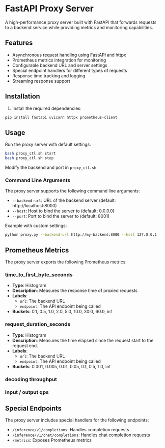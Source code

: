 # FastAPI Proxy Server

A high-performance proxy server built with FastAPI that forwards requests to a backend service while providing metrics and monitoring capabilities.

## Features

- Asynchronous request handling using FastAPI and httpx
- Prometheus metrics integration for monitoring
- Configurable backend URL and server settings
- Special endpoint handlers for different types of requests
- Response time tracking and logging
- Streaming response support

## Installation

1. Install the required dependencies:
```bash
pip install fastapi uvicorn httpx prometheus-client
```

## Usage

Run the proxy server with default settings:
```bash
bash proxy_ctl.sh start
bash proxy_ctl.sh stop
```

Modify the backend and port in `proxy_ctl.sh`.

### Command Line Arguments

The proxy server supports the following command line arguments:

- `--backend-url`: URL of the backend server (default: http://localhost:8000)
- `--host`: Host to bind the server to (default: 0.0.0.0)
- `--port`: Port to bind the server to (default: 8001)

Example with custom settings:
```bash
python proxy.py --backend-url http://my-backend:8000 --host 127.0.0.1 --port 8080
```

## Prometheus Metrics

The proxy server exports the following Prometheus metrics:

### time_to_first_byte_seconds
- **Type**: Histogram
- **Description**: Measures the response time of proxied requests
- **Labels**:
  - `url`: The backend URL
  - `endpoint`: The API endpoint being called
- **Buckets**: 0.1, 0.5, 1.0, 2.0, 5.0, 10.0, 30.0, 60.0, inf

### request_duration_seconds
- **Type**: Histogram
- **Description**: Measures the time elapsed since the request start to the request end.
- **Labels**:
  - `url`: The backend URL
  - `endpoint`: The API endpoint being called
- **Buckets**: 0.001, 0.005, 0.01, 0.05, 0.1, 0.5, 1.0, inf

### decoding throughput

### input / output qps

## Special Endpoints

The proxy server includes special handlers for the following endpoints:

- `/inference/v1/completions`: Handles completion requests
- `/inference/v1/chat/completions`: Handles chat completion requests
- `/metrics`: Exposes Prometheus metrics
